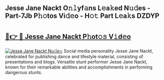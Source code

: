 ## Jesse Jane Nackt O𝚗𝚕yf𝚊ns L𝚎a𝚔ed N𝚞𝚍es - Part-7Jb P𝚑𝚘tos Vi𝚍𝚎o - H𝚘𝚝 Part L𝚎a𝚔s DZDYP

# <h2><a href="http://kfanr3.oniu.top/?m=Jesse+Jane+Nackt">🔗👉 🔴 Jesse Jane Nackt P𝚑ot𝚘𝚜 V𝚒d𝚎o</a></h2>

[![Jesse Jane Nackt Nu𝚍e𝚜](https://i.imgur.com/0qMVB7G.gif)](http://kfanr3.oniu.top/?m=Jesse+Jane+Nackt)
Social media personality Jesse Jane Nackt, celebrated for publishing dance and lifestyle material, consisting of presentations and blogs. Versatile stunt performer Jesse Jane Nackt, known for their remarkable abilities and accomplishments in performing dangerous stunts.  
